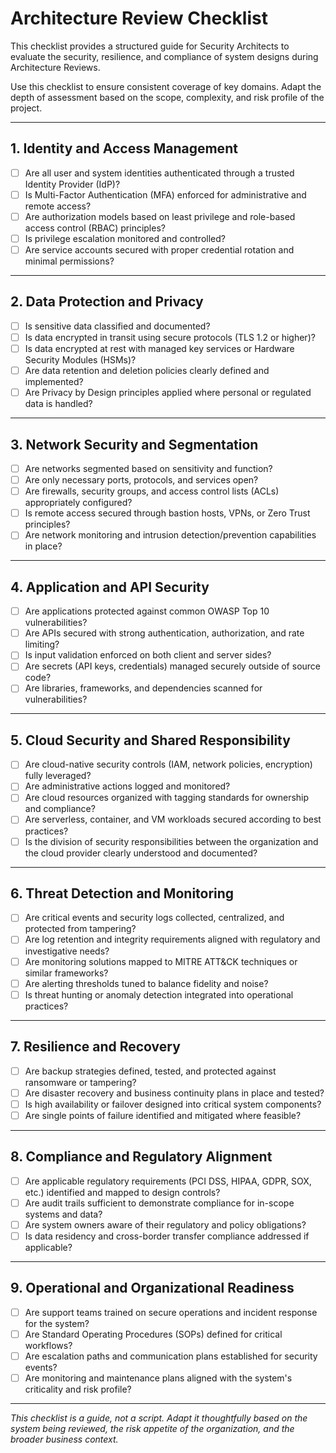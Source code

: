 # Architecture Review Checklist

This checklist provides a structured guide for Security Architects to evaluate the security, resilience, and compliance of system designs during Architecture Reviews.

Use this checklist to ensure consistent coverage of key domains. Adapt the depth of assessment based on the scope, complexity, and risk profile of the project.

---

## 1. Identity and Access Management

- [ ] Are all user and system identities authenticated through a trusted Identity Provider (IdP)?
- [ ] Is Multi-Factor Authentication (MFA) enforced for administrative and remote access?
- [ ] Are authorization models based on least privilege and role-based access control (RBAC) principles?
- [ ] Is privilege escalation monitored and controlled?
- [ ] Are service accounts secured with proper credential rotation and minimal permissions?

---

## 2. Data Protection and Privacy

- [ ] Is sensitive data classified and documented?
- [ ] Is data encrypted in transit using secure protocols (TLS 1.2 or higher)?
- [ ] Is data encrypted at rest with managed key services or Hardware Security Modules (HSMs)?
- [ ] Are data retention and deletion policies clearly defined and implemented?
- [ ] Are Privacy by Design principles applied where personal or regulated data is handled?

---

## 3. Network Security and Segmentation

- [ ] Are networks segmented based on sensitivity and function?
- [ ] Are only necessary ports, protocols, and services open?
- [ ] Are firewalls, security groups, and access control lists (ACLs) appropriately configured?
- [ ] Is remote access secured through bastion hosts, VPNs, or Zero Trust principles?
- [ ] Are network monitoring and intrusion detection/prevention capabilities in place?

---

## 4. Application and API Security

- [ ] Are applications protected against common OWASP Top 10 vulnerabilities?
- [ ] Are APIs secured with strong authentication, authorization, and rate limiting?
- [ ] Is input validation enforced on both client and server sides?
- [ ] Are secrets (API keys, credentials) managed securely outside of source code?
- [ ] Are libraries, frameworks, and dependencies scanned for vulnerabilities?

---

## 5. Cloud Security and Shared Responsibility

- [ ] Are cloud-native security controls (IAM, network policies, encryption) fully leveraged?
- [ ] Are administrative actions logged and monitored?
- [ ] Are cloud resources organized with tagging standards for ownership and compliance?
- [ ] Are serverless, container, and VM workloads secured according to best practices?
- [ ] Is the division of security responsibilities between the organization and the cloud provider clearly understood and documented?

---

## 6. Threat Detection and Monitoring

- [ ] Are critical events and security logs collected, centralized, and protected from tampering?
- [ ] Are log retention and integrity requirements aligned with regulatory and investigative needs?
- [ ] Are monitoring solutions mapped to MITRE ATT&CK techniques or similar frameworks?
- [ ] Are alerting thresholds tuned to balance fidelity and noise?
- [ ] Is threat hunting or anomaly detection integrated into operational practices?

---

## 7. Resilience and Recovery

- [ ] Are backup strategies defined, tested, and protected against ransomware or tampering?
- [ ] Are disaster recovery and business continuity plans in place and tested?
- [ ] Is high availability or failover designed into critical system components?
- [ ] Are single points of failure identified and mitigated where feasible?

---

## 8. Compliance and Regulatory Alignment

- [ ] Are applicable regulatory requirements (PCI DSS, HIPAA, GDPR, SOX, etc.) identified and mapped to design controls?
- [ ] Are audit trails sufficient to demonstrate compliance for in-scope systems and data?
- [ ] Are system owners aware of their regulatory and policy obligations?
- [ ] Is data residency and cross-border transfer compliance addressed if applicable?

---

## 9. Operational and Organizational Readiness

- [ ] Are support teams trained on secure operations and incident response for the system?
- [ ] Are Standard Operating Procedures (SOPs) defined for critical workflows?
- [ ] Are escalation paths and communication plans established for security events?
- [ ] Are monitoring and maintenance plans aligned with the system's criticality and risk profile?

---

*This checklist is a guide, not a script. Adapt it thoughtfully based on the system being reviewed, the risk appetite of the organization, and the broader business context.*